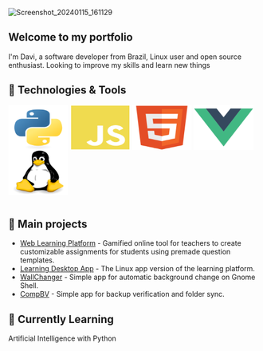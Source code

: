 ![Screenshot_20240115_161129](https://github.com/DaviR-D/DaviR-D/assets/29382059/f379e43c-86bc-4e47-a512-299335c99fff)
## Welcome to my portfolio

I'm Davi, a software developer from Brazil, Linux user and open source enthusiast. Looking to improve my skills and learn new things

## 🔧 Technologies & Tools
<div style="display: inline_block">
  <img align="center" alt="Python" height="90" width="120" src="https://raw.githubusercontent.com/devicons/devicon/master/icons/python/python-original.svg">
  <img align="center" alt="JavaScript" height="90" width="120" src="https://raw.githubusercontent.com/devicons/devicon/master/icons/javascript/javascript-plain.svg">
  <img align="center" alt="HTML" height="90" width="120" src="https://raw.githubusercontent.com/devicons/devicon/master/icons/html5/html5-original.svg">
  <img align="center" alt="Vue" height="90" width="120" src="https://raw.githubusercontent.com/devicons/devicon/master/icons/vuejs/vuejs-original.svg">
  <img align="center" alt="Linux" height="90" width="120" src="https://raw.githubusercontent.com/devicons/devicon/master/icons/linux/linux-original.svg">
</div><br>

## 🚀 Main projects 
- [Web Learning Platform](https://github.com/DaviR-D/GeradorWeb) - Gamified online tool for teachers to create customizable assignments for students using premade question templates.
- [Learning Desktop App](https://github.com/DaviR-D/PIBIS_PIBEX) - The Linux app version of the learning platform.
- [WallChanger](https://github.com/DaviR-D/WallChanger) - Simple app for automatic background change on Gnome Shell.
- [CompBV](https://github.com/DaviR-D/CompBV) - Simple app for backup verification and folder sync.

## 🌱 Currently Learning

Artificial Intelligence with Python



